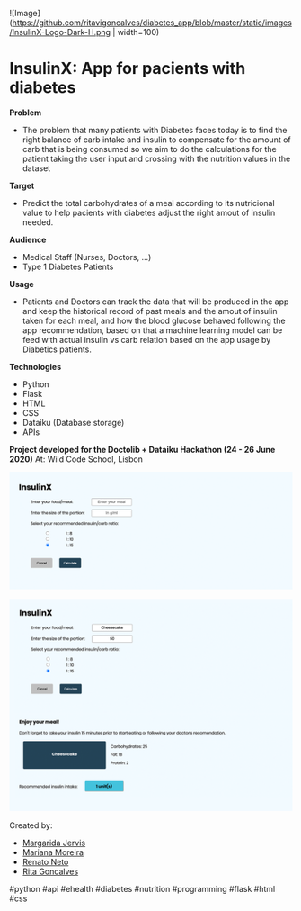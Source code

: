 ![Image](https://github.com/ritavigoncalves/diabetes_app/blob/master/static/images/InsulinX-Logo-Dark-H.png | width=100)

# InsulinX: App for pacients with diabetes

**Problem**
- The problem that many patients with Diabetes faces today is to find the right balance of carb intake and insulin to compensate for the amount of carb that is being consumed so we aim to do the calculations for the patient taking the user input and crossing with the nutrition values in the dataset

**Target**
- Predict the total carbohydrates of a meal according to its nutricional value to help pacients with diabetes adjust the right amout of insulin needed.

**Audience**
- Medical Staff (Nurses, Doctors, ...)
- Type 1 Diabetes Patients

**Usage**
- Patients and Doctors can track the data that will be produced in the app and keep the historical record of past meals and the amout of insulin taken for each meal, and how the blood glucose behaved following the app recommendation, based on that a machine learning model can be feed with actual insulin vs carb relation based on the app usage by Diabetics patients.

**Technologies**
- Python
- Flask
- HTML
- CSS
- Dataiku (Database storage)
- APIs



**Project developed for the Doctolib + Dataiku Hackathon (24 - 26 June 2020)**
At: Wild Code School, Lisbon




![Image](static/Insulnx-Prev-Before.png)


![Image](static/Insulnx-Prev-After.png)


Created by:

  - [Margarida Jervis](https://www.linkedin.com/in/margarida-jervis/)
  - [Mariana Moreira](https://www.linkedin.com/in/marianacormoreira/)
  - [Renato Neto](https://www.linkedin.com/in/rmunhozneto/)
  - [Rita Goncalves](https://www.linkedin.com/in/ritavigoncalves/)


#python #api #ehealth #diabetes #nutrition #programming #flask #html #css
